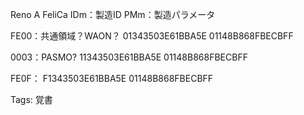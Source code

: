 Reno A FeliCa IDm：製造ID PMm：製造パラメータ

FE00：共通領域？WAON？ 01343503E61BBA5E 01148B868FBECBFF

0003：PASMO? 11343503E61BBA5E 01148B868FBECBFF

FE0F： F1343503E61BBA5E 01148B868FBECBFF

Tags: 覚書